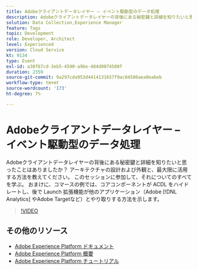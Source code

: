 ```yaml
---
title: Adobeクライアントデータレイヤー – イベント駆動型のデータ処理
description: Adobeクライアントデータレイヤーの背後にある秘密鍵と詳細を知りたいと思ったことはありましたか？ アーキテクチャの設計および外観と、最大限に活用する方法を教えてください。 このセッションに参加して、それについてのすべてを学ぶ。 おまけに、コマースの例では、コアコンポーネントが ACDL をハイドレートし、後で Launch 拡張機能がAdobeやAdobe Targetなどの他のアプリケーションとやり取りする方法を示  [!DNL Analytics]  ます。
solution: Data Collection,Experience Manager
feature: Tags
topic: Development
role: Developer, Architect
level: Experienced
version: Cloud Service
kt: 9134
type: Event
exl-id: a38f67cd-3eb5-4590-a9be-484d0074508f
duration: 2359
source-git-commit: 9a297cda953d4414131657f9ac84580aea0eabeb
workflow-type: tm+mt
source-wordcount: '173'
ht-degree: 7%

---
```


# Adobeクライアントデータレイヤー – イベント駆動型のデータ処理

Adobeクライアントデータレイヤーの背後にある秘密鍵と詳細を知りたいと思ったことはありましたか？ アーキテクチャの設計および外観と、最大限に活用する方法を教えてください。 このセッションに参加して、それについてのすべてを学ぶ。 おまけに、コマースの例では、コアコンポーネントが ACDL をハイドレートし、後で Launch 拡張機能が他のアプリケーション（Adobe [!DNL Analytics] やAdobe Targetなど）とやり取りする方法を示します。

>[!VIDEO](https://video.tv.adobe.com/v/337585/?quality=12&learn=on&hidetitle=true)

## その他のリソース

- [Adobe Experience Platform ドキュメント ](https://experienceleague.adobe.com/docs/experience-platform.html?lang=ja)
- [Adobe Experience Platform 概要](https://experienceleague.adobe.com/docs/experience-platform/landing/home.html?lang=ja)
- [Adobe Experience Platform チュートリアル](https://experienceleague.adobe.com/docs/platform-learn/tutorials/overview.html?lang=ja)
